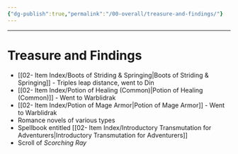 ```yaml
---
{"dg-publish":true,"permalink":"/00-overall/treasure-and-findings/"}
---
```


---
# Treasure and Findings
- [[02- Item Index/Boots of Striding & Springing\|Boots of Striding & Springing]] - Triples leap distance, went to Din
- [[02- Item Index/Potion of Healing (Common)\|Potion of Healing (Common)]] - Went to Warblidrak
- [[02- Item Index/Potion of Mage Armor\|Potion of Mage Armor]] - Went to Warblidrak
- Romance novels of various types
- Spellbook entitled [[02- Item Index/Introductory Transmutation for Adventurers\|Introductory Transmutation for Adventurers]]
- Scroll of *Scorching Ray*

